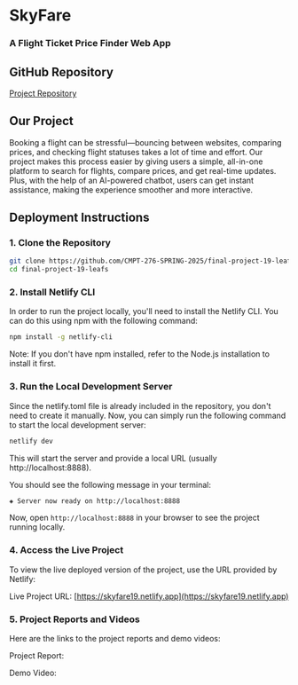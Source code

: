 # SkyFare

### A Flight Ticket Price Finder Web App  

## GitHub Repository
[Project Repository](https://github.com/CMPT-276-SPRING-2025/final-project-19-leafs)

## Our Project
Booking a flight can be stressful—bouncing between websites, comparing prices, and checking flight statuses takes a lot of time and effort. Our project makes this process easier by giving users a simple, all-in-one platform to search for flights, compare prices, and get real-time updates. Plus, with the help of an AI-powered chatbot, users can get instant assistance, making the experience smoother and more interactive.

## Deployment Instructions

### 1. Clone the Repository

```bash
git clone https://github.com/CMPT-276-SPRING-2025/final-project-19-leafs.git
cd final-project-19-leafs
```
### 2. Install Netlify CLI
In order to run the project locally, you'll need to install the Netlify CLI. You can do this using npm with the following command:

 ```bash
npm install -g netlify-cli
``` 
Note: If you don't have npm installed, refer to the Node.js installation to install it first.

### 3. Run the Local Development Server
Since the netlify.toml file is already included in the repository, you don't need to create it manually. Now, you can simply run the following command to start the local development server:

```bash
netlify dev
```
This will start the server and provide a local URL (usually http://localhost:8888).

You should see the following message in your terminal:

``` bash
◈ Server now ready on http://localhost:8888
```
Now, open `http://localhost:8888` in your browser to see the project running locally.

### 4. Access the Live Project
To view the live deployed version of the project, use the URL provided by Netlify:

Live Project URL: [https://skyfare19.netlify.app](https://skyfare19.netlify.app)

### 5. Project Reports and Videos
Here are the links to the project reports and demo videos:

Project Report: 

Demo Video: 
